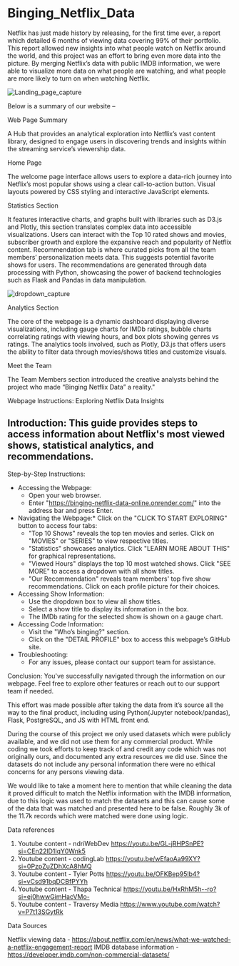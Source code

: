 # Binging_Netflix_Data
Netflix has just made history by releasing, for the first time ever, a report which detailed 6 months of viewing data covering 99% of their portfolio. This report allowed new insights into what people watch on Netflix around the world, and this project was an effort to bring even more data into the picture. By merging Netflix’s data with public IMDB information, we were able to visualize more data on what people are watching, and what people are more likely to turn on when watching Netflix.

![Landing_page_capture](https://github.com/JoeBrueneman/Binging_Netflix_Data/assets/142447460/a4e0ae9b-7c29-448a-8315-439a4924c203)

Below is a summary of our website –

Web Page Summary

A Hub that provides an analytical exploration into Netflix’s vast content library, designed to engage users in discovering trends and insights within the streaming service’s viewership data.

Home Page

The welcome page interface allows users to explore a data-rich journey into Netflix’s most popular shows using a clear call-to-action button. Visual layouts powered by CSS styling and interactive JavaScript elements.

Statistics Section

It features interactive charts, and graphs built with libraries such as D3.js and Plotly, this section translates complex data into accessible visualizations. Users can interact with the Top 10 rated shows and movies, subscriber growth and explore the expansive reach and popularity of Netflix content.
Recommendation tab is where curated picks from all the team members’ personalization meets data. This suggests potential favorite shows for users. The recommendations are generated through data processing with Python, showcasing the power of backend technologies such as Flask and Pandas in data manipulation.

![dropdown_capture](https://github.com/JoeBrueneman/Binging_Netflix_Data/assets/142447460/6246e5b1-5a45-46e6-977b-3dff7ba0d703)

Analytics Section

The core of the webpage is a dynamic dashboard displaying diverse visualizations, including gauge charts for IMDb ratings, bubble charts correlating ratings with viewing hours, and box plots showing genres vs ratings. The analytics tools involved, such as Plotly, D3.js that offers users the ability to filter data through movies/shows titles and customize visuals.

Meet the Team

The Team Members section introduced the creative analysts behind the project who made “Binging Netflix Data” a reality."

Webpage Instructions: Exploring Netflix Data Insights

Introduction: This guide provides steps to access information about Netflix's most viewed shows, statistical analytics, and recommendations.
--------------- 
Step-by-Step Instructions:
* Accessing the Webpage:
  * Open your web browser.
  * Enter "https://binging-netflix-data-online.onrender.com/" into the address bar and press Enter.
* Navigating the Webpage:* Click on the "CLICK TO START EXPLORING" button to access four tabs:
  * "Top 10 Shows" reveals the top ten movies and series. Click on "MOVIES" or "SERIES" to view respective titles.
  * "Statistics" showcases analytics. Click "LEARN MORE ABOUT THIS" for graphical representations.
  * "Viewed Hours" displays the top 10 most watched shows. Click "SEE MORE" to access a dropdown with all show titles.
  * "Our Recommendation" reveals team members' top five show recommendations. Click on each profile picture for their choices.
* Accessing Show Information:
  * Use the dropdown box to view all show titles.
  * Select a show title to display its information in the box.
  * The IMDb rating for the selected show is shown on a gauge chart.
* Accessing Code Information:
  * Visit the "Who’s binging?" section.
  * Click on the "DETAIL PROFILE" box to access this webpage’s GitHub site.
* Troubleshooting:
  * For any issues, please contact our support team for assistance.
        
Conclusion: You've successfully navigated through the information on our webpage. Feel free to explore other features or reach out to our support team if needed.






This effort was made possible after taking the data from it’s source all the way to the final product, including using Python(Jupyter notebook/pandas), Flask, PostgreSQL, and JS with HTML front end.

During the course of this project we only used datasets which were publicly available, and we did not use them for any commercial product. While coding we took efforts to keep track of and credit any code which was not originally ours, and documented any extra resources we did use. Since the datasets do not include any personal information there were no ethical concerns for any persons viewing data.

We would like to take a moment here to mention that while cleaning the data it proved difficult to match the Netflix information with the IMDB information, due to this logic was used to match the datasets and this can cause some of the data that was matched and presented here to be false. Roughly 3k of the 11.7k records which were matched were done using logic.


Data references
1.	Youtube content - ndriWebDev https://youtu.be/GL-jRHPSnPE?si=CEn22lD1lqY0Wnk5
2.	Youtube content - codingLab https://youtu.be/wEfaoAa99XY?si=0PzpZuZDhXcA8hMQ 
3.	Youtube content - Tyler Potts https://youtu.be/OFKBep95lb4?si=vCsd91bqDCBfPYYh 
4.	Youtube content - Thapa Technical https://youtu.be/HxRhM5h--ro?si=ej0hwwGimHacVMo-
5.	Youtube content - Traversy Media https://www.youtube.com/watch?v=P7t13SGytRk

Data Sources

Netflix viewing data - https://about.netflix.com/en/news/what-we-watched-a-netflix-engagement-report 
IMDB database information - https://developer.imdb.com/non-commercial-datasets/ 
